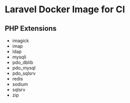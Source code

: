 # Laravel Docker Image for CI

## PHP Extensions
- imagick
- imap
- ldap
- mysqli
- pdo_dblib
- pdo_mysql
- pdo_sqlsrv
- redis
- sodium
- sqlsrv
- zip
